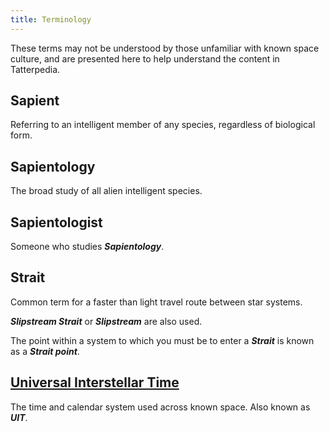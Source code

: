 ```yaml
---
title: Terminology
---
```


These terms may not be understood by those unfamiliar with known space culture, and are presented here to help understand
the content in Tatterpedia.

<!--more-->
## Sapient

Referring to an intelligent member of any species, regardless of biological form.

## Sapientology

The broad study of all alien intelligent species.

## Sapientologist

Someone who studies ***Sapientology***.

## Strait

Common term for a faster than light travel route between star systems.

***Slipstream Strait*** or ***Slipstream*** are also used.

The point within a system to which you must be to enter a ***Strait*** is known as a ***Strait point***.

## [Universal Interstellar Time](/tatterpedia/universal-interstellar-time)
The time and calendar system used across known space. Also known as ***UIT***.